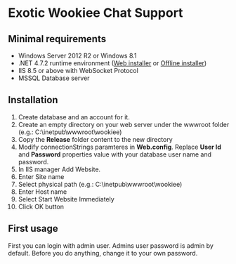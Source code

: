 
# Exotic Wookiee Chat Support  

## Minimal requirements
  
- Windows Server 2012 R2 or Windows 8.1  
- .NET 4.7.2 runtime environment ([Web installer](https://dotnet.microsoft.com/download/thank-you/net472 "Web Installer") or [Offline installer](https://dotnet.microsoft.com/download/thank-you/net472-offline "Offline installer"))  
- IIS 8.5 or above with WebSocket Protocol  
- MSSQL Database server  
  
## Installation
1. Create database and an account for it.  
2. Create an empty directory on your web server under the wwwroot folder (e.g.: C:\inetpub\wwwroot\wookiee)  
3. Copy the **Release** folder content to the new directory  
4. Modify connectionStrings paramteres in **Web.config**. Replace **User Id** and **Password** properties value with your database user name and password.  
5. In IIS manager Add Website.  
1. Enter Site name  
2. Select physical path (e.g.: C:\inetpub\wwwroot\wookiee)  
3. Enter Host name  
4. Select Start Website Immediately  
5. Click OK button  
  
## First usage
First you can login with admin user. Admins user password is admin by default. Before you do anything, change it to your own password.